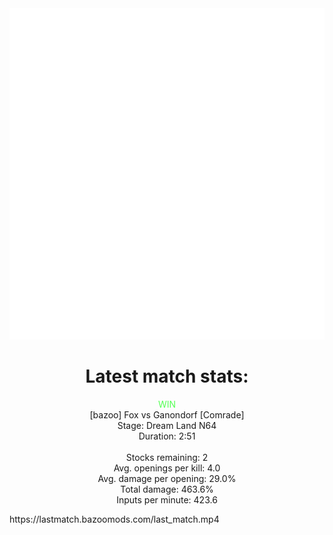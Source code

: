 <div align="center">
    <img src="https://github.com/nachoverdon/nachoverdon/blob/master/profile.svg" width="838" height="530"/>
<!--START_SECTION:slippi_stats-->
<div>
<h1>Latest match stats:</h1>
<p>
<span style="color: #5f5;">WIN</span>
<br>
<span>[bazoo] Fox vs Ganondorf [Comrade]</span>
<br>
<span>Stage: Dream Land N64</span>
<br>
<span>Duration: 2:51</span>
<br>
<br>
<span>Stocks remaining: 2</span><br>
<span>Avg. openings per kill: 4.0</span>
<br>
<span>Avg. damage per opening: 29.0%</span>
<br>
<span>Total damage: 463.6%</span>
<br>
<span>Inputs per minute: 423.6</span>
<br>
</p>
</div>
<!--END_SECTION:slippi_stats-->
</div>
https://lastmatch.bazoomods.com/last_match.mp4
